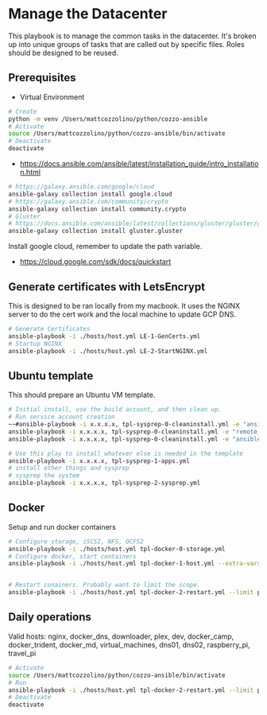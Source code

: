 # Manage the Datacenter
This playbook is to manage the common tasks in the datacenter. It's broken up into unique groups of tasks that are called out by specific files. Roles should be designed to be reused.

## Prerequisites
* Virtual Environment
```bash
# Create
python -m venv /Users/mattcozzolino/python/cozzo-ansible
# Activate
source /Users/mattcozzolino/python/cozzo-ansible/bin/activate
# Deactivate
deactivate
```


* https://docs.ansible.com/ansible/latest/installation_guide/intro_installation.html
```bash
# https://galaxy.ansible.com/google/cloud
ansible-galaxy collection install google.cloud
# https://galaxy.ansible.com/community/crypto
ansible-galaxy collection install community.crypto
# Gluster
# https://docs.ansible.com/ansible/latest/collections/gluster/gluster/gluster_volume_module.html
ansible-galaxy collection install gluster.gluster
```

Install google cloud, remember to update the path variable.
* https://cloud.google.com/sdk/docs/quickstart

## Generate certificates with LetsEncrypt
This is designed to be ran locally from my macbook. It uses the NGINX server to do the cert work and the local machine to update GCP DNS.

```bash
# Generate Certificates
ansible-playbook -i ./hosts/host.yml LE-1-GenCerts.yml
# Startup NGINX
ansible-playbook -i ./hosts/host.yml LE-2-StartNGINX.yml
```

## Ubuntu template
This should prepare an Ubuntu VM template.

```bash
# Initial install, use the build account, and then clean up.
# Run service account creation
~~#ansible-playbook -i x.x.x.x, tpl-sysprep-0-cleaninstall.yml -e "ansible_user=usr-build" -K -k~~
ansible-playbook -i x.x.x.x, tpl-sysprep-0-cleaninstall.yml -e "remote_user=usr-build" -K -k
ansible-playbook -i x.x.x.x, tpl-sysprep-0-cleaninstall.yml -e "ansible_user=ubuntu" -K -k

# Use this play to install whatever else is needed in the template
ansible-playbook -i x.x.x.x, tpl-sysprep-1-apps.yml
# install other things and sysprep
# sysprep the system
ansible-playbook -i x.x.x.x, tpl-sysprep-2-sysprep.yml
```

## Docker
Setup and run docker containers

```bash
# Configure storage, iSCSI, NFS, OCFS2
ansible-playbook -i ./hosts/host.yml tpl-docker-0-storage.yml
# Configure docker, start containers
ansible-playbook -i ./hosts/host.yml tpl-docker-1-host.yml --extra-vars "trident_password=foo"


# Restart conainers. Probably want to limit the scope.
ansible-playbook -i ./hosts/host.yml tpl-docker-2-restart.yml --limit plex
```

## Daily operations

Valid hosts: nginx, docker_dns, downloader, plex, dev, docker_camp, docker_trident, docker_md, virtual_machines, dns01, dns02, raspberry_pi, travel_pi

```bash
# Activate
source /Users/mattcozzolino/python/cozzo-ansible/bin/activate
# Run
ansible-playbook -i ./hosts/host.yml tpl-docker-2-restart.yml --limit plex
# Deactivate
deactivate
```
